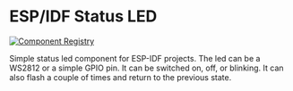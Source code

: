 # ESP/IDF Status LED

[![Component Registry](https://components.espressif.com/components/supcik/status_led/badge.svg)](https://components.espressif.com/components/supcik/status_led)

Simple status led component for ESP-IDF projects. The led can be a WS2812 or a simple GPIO pin. It can be
switched on, off, or blinking. It can also flash a couple of times and return to the previous state.
